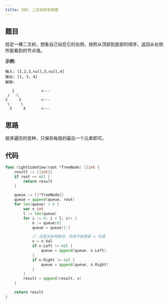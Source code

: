 ```yaml
---
title: 199. 二叉树的右视图
---
```


## 题目

给定一棵二叉树，想象自己站在它的右侧，按照从顶部到底部的顺序，返回从右侧所能看到的节点值。

**示例:**

```
输入: [1,2,3,null,5,null,4]
输出: [1, 3, 4]
解释:

   1            <---
 /   \
2     3         <---
 \     \
  5     4       <---
```

## 思路

层序遍历的变种，只保存每层的最后一个元素即可。

## 代码

```go
func rightSideView(root *TreeNode) []int {
	result := []int{}
	if root == nil {
		return result
	}

	queue := []*TreeNode{}
	queue = append(queue, root)
	for len(queue) > 0 {
		var v int
		l := len(queue)
		for i := 0; i < l; i++ {
			n := queue[0]
			queue = queue[1:]

			// 这里没有用数组，而是不断更新 v 的值
			v = n.Val
			if n.Left != nil {
				queue = append(queue, n.Left)
			}
			if n.Right != nil {
				queue = append(queue, n.Right)
			}
		}
		result = append(result, v)
	}

	return result
}
```
